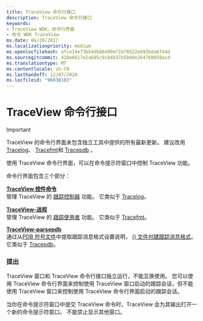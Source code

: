 ```yaml
---
title: TraceView 命令行接口
description: TraceView 命令行接口
keywords:
- TraceView WDK，命令行界面
- 命令 WDK TraceView
ms.date: 04/20/2017
ms.localizationpriority: medium
ms.openlocfilehash: afce14e73b54db86409ef2b78522e693bda6f44d
ms.sourcegitcommit: 418e6617e2a695c9cb4b37b5b60e264760858acd
ms.translationtype: MT
ms.contentlocale: zh-CN
ms.lasthandoff: 12/07/2020
ms.locfileid: "96838103"
---
```

# <a name="traceview-command-line-interface"></a>TraceView 命令行接口

> [!IMPORTANT]
> TraceView 的命令行界面未包含独立工具中提供的所有最新更新。 建议改用 [Tracelog](tracelog.md)、 [Tracefmt](tracefmt.md)和 [Tracepdb](tracepdb.md) 。

使用 TraceView 命令行界面，可以在命令提示符窗口中控制 TraceView 功能。

命令行界面包含三个部分：

<span id="TraceView_Control_Commands"></span><span id="traceview_control_commands"></span><span id="TRACEVIEW_CONTROL_COMMANDS"></span>[**TraceView 控件命令**](traceview-control-commands.md)  
管理 TraceView 的 [跟踪控制器](trace-controller.md) 功能。 它类似于 [Tracelog](tracelog.md)。

<span id="TraceView_-process"></span><span id="traceview_-process"></span><span id="TRACEVIEW_-PROCESS"></span>[**TraceView-进程**](traceview--process.md)  
管理 TraceView 的 [跟踪使用者](trace-consumer.md) 功能。 它类似于 [Tracefmt](tracefmt.md)。

<span id="TraceView_-parsepdb"></span><span id="traceview_-parsepdb"></span><span id="TRACEVIEW_-PARSEPDB"></span>[**TraceView-parsepdb**](traceview--parsepdb.md)  
通过从[PDB 符号文件](pdb-symbol-files.md)中提取跟踪消息格式设置说明， [ () 文件创建跟踪消息格式](trace-message-format-file.md)。 它类似于 [Tracepdb](tracepdb.md)。

### <a name="span-idcommentsspanspan-idcommentsspancomments"></a><span id="comments"></span><span id="COMMENTS"></span>提出

TraceView 窗口和 TraceView 命令行接口独立运行，不能互换使用。 您可以使用 TraceView 命令行界面来控制使用 TraceView 窗口启动的跟踪会话，但不能使用 TraceView 窗口来控制使用 TraceView 命令行界面启动的跟踪会话。

当你在命令提示符窗口中提交 TraceView 命令时，TraceView 会为其输出打开一个新的命令提示符窗口。 不能禁止显示其他窗口。
